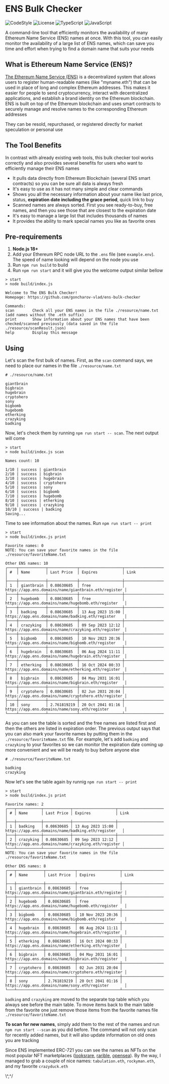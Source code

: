 # ENS Bulk Checker
![CodeStyle](https://img.shields.io/static/v1?label=code%20style&message=Airbnb&color=red&style=for-the-badge&logo=appveyor)
![License](https://img.shields.io/github/license/goncharov-vlad/spa-router?style=for-the-badge)
![TypeScript](https://img.shields.io/badge/typescript-%23007ACC.svg?style=for-the-badge&logo=typescript&logoColor=white)
![JavaScript](https://img.shields.io/badge/javascript-%23323330.svg?style=for-the-badge&logo=javascript&logoColor=%23F7DF1E)

A command-line tool that efficiently monitors the availability of many Ethereum Name Service (ENS) names at once. With this tool, you can easily monitor the availability of a large list of ENS names, which can save you time and effort when trying to find a domain name that suits your needs

## What is Ethereum Name Service (ENS)?
[The Ethereum Name Service (ENS)](https://app.ens.domains/) is a decentralized system that allows users to register human-readable names (like "myname.eth") that can be used in place of long and complex Ethereum addresses. This makes it easier for people to send cryptocurrency, interact with decentralized applications, and establish a brand identity on the Ethereum blockchain. ENS is built on top of the Ethereum blockchain and uses smart contracts to securely manage and resolve names to the corresponding Ethereum addresses

They can be resold, repurchased, or registered directly for market speculation or personal use

## The Tool Benefits
In contrast with already existing web tools, this bulk checker tool works correctly and also provides several benefits for users who want to efficiently manage their ENS names

- It pulls data directly from Ethereum Blockchain (several ENS smart contracts) so you can be sure all data is always fresh
- It's easy to use as it has not many simple and clear commands
- Shows you all the necessary information about your name like last price, status, **expiration date including the grace period**, quick link to buy 
- Scanned names are always sorted. First you see ready-to-buy, free names, and then you see those that are closest to the expiration date
- It's easy to manage a large list that includes thousands of names
- It provides the ability to mark special names you like as favorite ones

## Pre-requirements
1. **Node.js 18+**
2. Add your Ethereum RPC node URL to the `.ens` file (see `example.env`). The speed of name looking will depend on the node you use
3. Run `npm run build` to build 
4. Run `npm run start` and it will give you the welcome output similar bellow
```
> start
> node build/index.js

Welcome to The ENS Bulk Checker!
Homepage: https://github.com/goncharov-vlad/ens-bulk-checker

Commands:
scan        Check all your ENS names in the file ./resource/name.txt (add names without the .eth suffix)
print       Show information about your ENS names that have been checked/scanned previously (data saved in the file ./resource/scanResult.json)
help        Display this message
```
## Using
Let's scan the first bulk of names. First, as the `scan` command says, we need to place our names in the file `./resource/name.txt` 

```
# ./resource/name.txt

giantbrain
bigbrain
hugebrain
cryptohero
sony
bigbomb
hugebomb
etherking
crazyking
badking
```

Now, let's check them by running `npm run start -- scan`. The next output will come

```
> start
> node build/index.js scan

Names count: 10

1/10 | success | giantbrain
2/10 | success | bigbrain
3/10 | success | hugebrain
4/10 | success | cryptohero
5/10 | success | sony
6/10 | success | bigbomb
7/10 | success | hugebomb
8/10 | success | etherking
9/10 | success | crazyking
10/10 | success | badking
Saving...
```

Time to see information about the names. Run `npm run start -- print`

```
> start
> node build/index.js print

Favorite names: 0
NOTE: You can save your favorite names in the file ./resource/favoriteName.txt

Other ENS names: 10
┌────┬────────────┬─────────────┬───────────────────┬──────────────────────────────────────────────────────┐
│ #  │ Name       │ Last Price  │ Expires           │ Link                                                 │
├────┼────────────┼─────────────┼───────────────────┼──────────────────────────────────────────────────────┤
│ 1  │ giantbrain │ 0.08630685  │ free              │ https://app.ens.domains/name/giantbrain.eth/register │
├────┼────────────┼─────────────┼───────────────────┼──────────────────────────────────────────────────────┤
│ 2  │ hugebomb   │ 0.08630685  │ free              │ https://app.ens.domains/name/hugebomb.eth/register   │
├────┼────────────┼─────────────┼───────────────────┼──────────────────────────────────────────────────────┤
│ 3  │ badking    │ 0.08630685  │ 13 Aug 2023 15:00 │ https://app.ens.domains/name/badking.eth/register    │
├────┼────────────┼─────────────┼───────────────────┼──────────────────────────────────────────────────────┤
│ 4  │ crazyking  │ 0.08630685  │ 09 Sep 2023 12:12 │ https://app.ens.domains/name/crazyking.eth/register  │
├────┼────────────┼─────────────┼───────────────────┼──────────────────────────────────────────────────────┤
│ 5  │ bigbomb    │ 0.08630685  │ 10 Nov 2023 20:36 │ https://app.ens.domains/name/bigbomb.eth/register    │
├────┼────────────┼─────────────┼───────────────────┼──────────────────────────────────────────────────────┤
│ 6  │ hugebrain  │ 0.08630685  │ 06 Aug 2024 11:11 │ https://app.ens.domains/name/hugebrain.eth/register  │
├────┼────────────┼─────────────┼───────────────────┼──────────────────────────────────────────────────────┤
│ 7  │ etherking  │ 0.08630685  │ 16 Oct 2024 00:33 │ https://app.ens.domains/name/etherking.eth/register  │
├────┼────────────┼─────────────┼───────────────────┼──────────────────────────────────────────────────────┤
│ 8  │ bigbrain   │ 0.08630685  │ 04 May 2031 16:01 │ https://app.ens.domains/name/bigbrain.eth/register   │
├────┼────────────┼─────────────┼───────────────────┼──────────────────────────────────────────────────────┤
│ 9  │ cryptohero │ 0.08630685  │ 02 Jun 2031 20:04 │ https://app.ens.domains/name/cryptohero.eth/register │
├────┼────────────┼─────────────┼───────────────────┼──────────────────────────────────────────────────────┤
│ 10 │ sony       │ 2.761819219 │ 20 Oct 2041 01:16 │ https://app.ens.domains/name/sony.eth/register       │
└────┴────────────┴─────────────┴───────────────────┴──────────────────────────────────────────────────────┘
```
As you can see the table is sorted and the free names are listed first and then the others are listed in expiration order. The previous output says that you can also mark your favorite names by putting them in the `./resource/favoriteName.txt` file. For example, let's add `badking` and `crazyking` to your favorites so we can monitor the expiration date coming up more convenient and we will be ready to buy before anyone else
```
# ./resource/favoriteName.txt

badking
crazyking
```

Now let's see the table again by runnig `npm run start -- print`
```
> start
> node build/index.js print

Favorite names: 2
┌───┬───────────┬────────────┬───────────────────┬─────────────────────────────────────────────────────┐
│ # │ Name      │ Last Price │ Expires           │ Link                                                │
├───┼───────────┼────────────┼───────────────────┼─────────────────────────────────────────────────────┤
│ 1 │ badking   │ 0.08630685 │ 13 Aug 2023 15:00 │ https://app.ens.domains/name/badking.eth/register   │
├───┼───────────┼────────────┼───────────────────┼─────────────────────────────────────────────────────┤
│ 2 │ crazyking │ 0.08630685 │ 09 Sep 2023 12:12 │ https://app.ens.domains/name/crazyking.eth/register │
└───┴───────────┴────────────┴───────────────────┴─────────────────────────────────────────────────────┘
NOTE: You can save your favorite names in the file ./resource/favoriteName.txt

Other ENS names: 8
┌───┬────────────┬─────────────┬───────────────────┬──────────────────────────────────────────────────────┐
│ # │ Name       │ Last Price  │ Expires           │ Link                                                 │
├───┼────────────┼─────────────┼───────────────────┼──────────────────────────────────────────────────────┤
│ 1 │ giantbrain │ 0.08630685  │ free              │ https://app.ens.domains/name/giantbrain.eth/register │
├───┼────────────┼─────────────┼───────────────────┼──────────────────────────────────────────────────────┤
│ 2 │ hugebomb   │ 0.08630685  │ free              │ https://app.ens.domains/name/hugebomb.eth/register   │
├───┼────────────┼─────────────┼───────────────────┼──────────────────────────────────────────────────────┤
│ 3 │ bigbomb    │ 0.08630685  │ 10 Nov 2023 20:36 │ https://app.ens.domains/name/bigbomb.eth/register    │
├───┼────────────┼─────────────┼───────────────────┼──────────────────────────────────────────────────────┤
│ 4 │ hugebrain  │ 0.08630685  │ 06 Aug 2024 11:11 │ https://app.ens.domains/name/hugebrain.eth/register  │
├───┼────────────┼─────────────┼───────────────────┼──────────────────────────────────────────────────────┤
│ 5 │ etherking  │ 0.08630685  │ 16 Oct 2024 00:33 │ https://app.ens.domains/name/etherking.eth/register  │
├───┼────────────┼─────────────┼───────────────────┼──────────────────────────────────────────────────────┤
│ 6 │ bigbrain   │ 0.08630685  │ 04 May 2031 16:01 │ https://app.ens.domains/name/bigbrain.eth/register   │
├───┼────────────┼─────────────┼───────────────────┼──────────────────────────────────────────────────────┤
│ 7 │ cryptohero │ 0.08630685  │ 02 Jun 2031 20:04 │ https://app.ens.domains/name/cryptohero.eth/register │
├───┼────────────┼─────────────┼───────────────────┼──────────────────────────────────────────────────────┤
│ 8 │ sony       │ 2.761819219 │ 20 Oct 2041 01:16 │ https://app.ens.domains/name/sony.eth/register       │
└───┴────────────┴─────────────┴───────────────────┴──────────────────────────────────────────────────────┘
```

`badking` and `crazyking` are moved to the separate top table which you always see before the main table. To move items back to the main table from the favorite one just remove those items from the favorite names file `./resource/favoriteName.txt`

**To scan for new names**, simply add them to the rest of the names and run `npm run start --scan` as you did before. The command will not only scan for recently added names, but it will also update information on old ones you are tracking

Since ENS implemented ERC-721 you can see the names as NFTs on the most popular NFT marketplaces ([looksrare](https://looksrare.org/), [rarible](https://rarible.com/), [opensea](https://opensea.io/)). By the way, I managed to grab a couple of nice names: `tabulation.eth`, `rockyman.eth`, and my favorite `crazyduck.eth` 

\\^,^/
